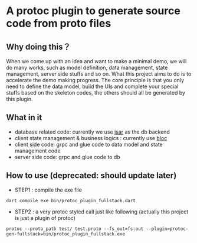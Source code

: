 # A protoc plugin to generate source code from proto files

## Why doing this？

When we come up with an idea and want to make a minimal demo, we will do many works, such as model definition, data management, state management, server side stuffs and so on. What this project aims to do is to accelerate the demo making progress. The core principle is that you only need to define the data model, build the UIs and complete your special stuffs based on the skeleton codes, the others should all be generated by this plugin.

## What in it

* database related code: currently we use [isar](https://isar.dev/) as the db backend
* client state management & business logics : currently use [bloc](https://bloclibrary.dev/)
* client side code: grpc and glue code to data model and state management code
* server side code: grpc and glue code to db

## How to use (deprecated: should update later)

* STEP1 : compile the exe file

```
dart compile exe bin/protoc_plugin_fullstack.dart
```

* STEP2 : a very protoc styled call just like following (actually this project is just a plugin of protoc)

```
protoc --proto_path test/ test.proto --fs_out=fs:out --plugin=protoc-gen-fullstack=bin/protoc_plugin_fullstack.exe
```
